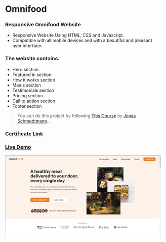 # Omnifood

### Responsive Omnifood Website

- Responsive Website Using HTML, CSS and Javascript.
- Compatible with all mobile devices and with a beautiful and pleasant user interface.

### The website contains:
- Hero section
- Featured in section
- How it works section
- Meals section
- Testimonials section
- Pricing section
- Call to action section
- Footer section

<!-- Notes -->

> You can do this project by following [This Course][course] by [Jonas Schmedtmann][jonas]...

### [Certificate Link][certificate]

### [Live Demo][demo]

<!-- Links -->

[course]: https://www.udemy.com/course/design-and-develop-a-killer-website-with-html5-and-css3/
[jonas]: https://www.udemy.com/user/jonasschmedtmann/
[certificate]: https://www.udemy.com/certificate/UC-f6f8f768-fe8b-4fca-a3c6-061c706a41da/
[demo]: https://omnifood-muhammad.netlify.app/

<!-- Screen Shot -->

![screen shot](Omnifood.png)
